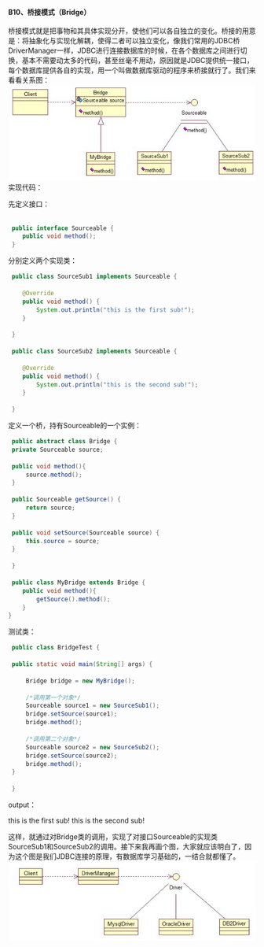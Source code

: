 #### B10、桥接模式（Bridge） ###

桥接模式就是把事物和其具体实现分开，使他们可以各自独立的变化。桥接的用意是：将抽象化与实现化解耦，使得二者可以独立变化，像我们常用的JDBC桥DriverManager一样，JDBC进行连接数据库的时候，在各个数据库之间进行切换，基本不需要动太多的代码，甚至丝毫不用动，原因就是JDBC提供统一接口，每个数据库提供各自的实现，用一个叫做数据库驱动的程序来桥接就行了。我们来看看关系图：
![img](img4/b10.jpg)
实现代码：

先定义接口：

```java

 public interface Sourceable {
    public void method();
 }
```

分别定义两个实现类：

```java
 public class SourceSub1 implements Sourceable {
 
    @Override  
    public void method() {  
        System.out.println("this is the first sub!");  
    }  
 
 }

 public class SourceSub2 implements Sourceable {
 
    @Override  
    public void method() {  
        System.out.println("this is the second sub!");  
    }  
 
 }
```

定义一个桥，持有Sourceable的一个实例：

```java
 public abstract class Bridge {
 private Sourceable source;
 
 public void method(){  
     source.method();  
 }  
 
 public Sourceable getSource() {  
     return source;  
 }  
 
 public void setSource(Sourceable source) {  
     this.source = source;  
 }  
 
 }

 public class MyBridge extends Bridge {
    public void method(){
        getSource().method();
    }
}
```

测试类：

```java
 public class BridgeTest {
 
 public static void main(String[] args) {  
 
     Bridge bridge = new MyBridge();  
 
     /*调用第一个对象*/  
     Sourceable source1 = new SourceSub1();  
     bridge.setSource(source1);  
     bridge.method();  
 
     /*调用第二个对象*/  
     Sourceable source2 = new SourceSub2();  
     bridge.setSource(source2);  
     bridge.method();  
 }  
 
 }
```

output：

this is the first sub!
this is the second sub!

这样，就通过对Bridge类的调用，实现了对接口Sourceable的实现类SourceSub1和SourceSub2的调用。接下来我再画个图，大家就应该明白了，因为这个图是我们JDBC连接的原理，有数据库学习基础的，一结合就都懂了。
![img](img4/b102.jpg)
